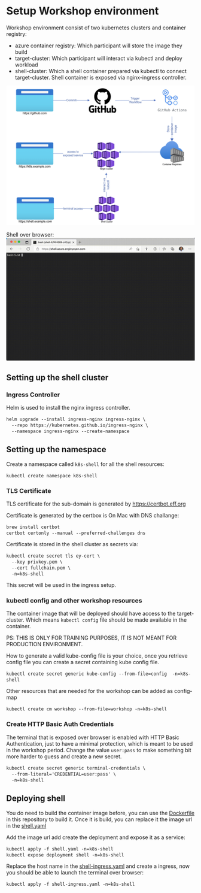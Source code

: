# Setup Workshop environment
Workshop environment consist of two kubernetes clusters and container registry:
* azure container registry: Which participant will store the image they build
* target-cluster: Which participant will interact via kubectl and deploy workload
* shell-cluster: Which a shell container prepared via kubectl to connect target-cluster. Shell container is exposed via nginx-ingress controller. 

![Environment Overview](../img/environment-setup.png)

Shell over browser:
![Shell over browser](../img/shell-sample.gif)


## Setting up the shell cluster

### Ingress Controller
Helm is used to install the nginx ingress controller.
```
helm upgrade --install ingress-nginx ingress-nginx \
  --repo https://kubernetes.github.io/ingress-nginx \
  --namespace ingress-nginx --create-namespace
```

## Setting up the namespace
Create a namespace called `k8s-shell` for all the shell resources:

```
kubectl create namespace k8s-shell
```


### TLS Certificate
TLS certificate for the sub-domain is generated by https://certbot.eff.org 

Certificate is generated by the certbox is On Mac with DNS challange:

```
brew install certbot
certbot certonly --manual --preferred-challenges dns
```

Certificate is stored in the shell cluster as secrets via:
```
kubectl create secret tls ey-cert \
  --key privkey.pem \
  --cert fullchain.pem \
  -n=k8s-shell
```

This secret will be used in the ingress setup.

### kubectl config and other workshop resources
The container image that will be deployed should have access to the target-cluster. Which means `kubectl config` file should be made available in the container. 

PS: THIS IS ONLY FOR TRAINING PURPOSES, IT IS NOT MEANT FOR PRODUCTION ENVIRONMENT. 

How to generate a valid kube-config file is your choice, once you retrieve config file you can create a secret containing kube config file.

```
kubectl create secret generic kube-config --from-file=config  -n=k8s-shell
```


Other resources that are needed for the workshop can be added as config-map

```
kubectl create cm workshop --from-file=workshop -n=k8s-shell
```

### Create HTTP Basic Auth Credentials
The terminal that is exposed over browser is enabled with HTTP Basic Authentication, just to have a minimal protection, which is meant to be used in the workshop period. Change the value `user:pass` to make something bit more harder to guess and create a new secret.

```
kubectl create secret generic terminal-credentials \
  --from-literal='CREDENTIAL=user:pass' \
  -n=k8s-shell
```

## Deploying shell
You do need to build the container image before, you can use the [Dockerfile](../Dockerfile) in this repository to build it. Once it is build, you can replace it the image url in the [shell.yaml](shell.yaml)

Add the image url add create the deployment and expose it as a service:
```
kubectl apply -f shell.yaml -n=k8s-shell
kubectl expose deployment shell -n=k8s-shell
```

Replace the host name in the [shell-ingress.yaml](shell-ingress.yaml) and create a ingress, now you should be able to launch the terminal over browser:
```
kubectl apply -f shell-ingress.yaml -n=k8s-shell
```



